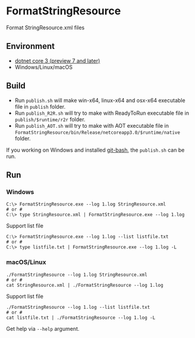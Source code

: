 # FormatStringResource

Format StringResource.xml files

## Environment

- [dotnet core 3 (preview 7 and later)](https://dotnet.microsoft.com/download/dotnet-core/3.0)
- Windows/Linux/macOS

## Build

- Run `publish.sh` will make win-x64, linux-x64 and osx-x64 executable file in
`publish` folder.
- Run `publish_R2R.sh` will try to make with ReadyToRun executable file in
`publish/$runtime/r2r` folder.
- Run `publish_AOT.sh` will try to make with AOT executable file in
`FormatStringResource/bin/Release/netcoreapp3.0/$runtime/native` folder.

If you working on Windows and installed [git-bash](https://git-scm.com/download/win), the `publish.sh` can be run.

## Run

### Windows

```text
C:\> FormatStringResource.exe --log 1.log StringResource.xml
# or #
C:\> type StringResource.xml | FormatStringResource.exe --log 1.log
```

Support list file

```text
C:\> FormatStringResource.exe --log 1.log --list listfile.txt
# or #
C:\> type listfile.txt | FormatStringResource.exe --log 1.log -L
```

### macOS/Linux

```text
./FormatStringResource --log 1.log StringResource.xml
# or #
cat StringResource.xml | ./FormatStringResource --log 1.log
```

Support list file

```text
./FormatStringResource --log 1.log --list listfile.txt
# or #
cat listfile.txt | ./FormatStringResource --log 1.log -L
```

Get help via `--help` argument.
